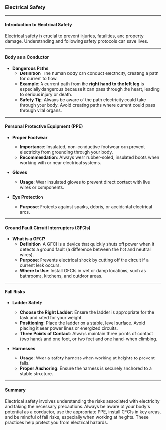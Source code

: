 ### **Electrical Safety**

---

#### **Introduction to Electrical Safety**
Electrical safety is crucial to prevent injuries, fatalities, and property damage. Understanding and following safety protocols can save lives.

---

#### **Body as a Conductor**

- **Dangerous Paths**
  - **Definition**: The human body can conduct electricity, creating a path for current to flow.
  - **Example**: A current path from the **right hand to the left leg** is especially dangerous because it can pass through the heart, leading to serious injury or death.
  - **Safety Tip**: Always be aware of the path electricity could take through your body. Avoid creating paths where current could pass through vital organs.

---

#### **Personal Protective Equipment (PPE)**

- **Proper Footwear**
  - **Importance**: Insulated, non-conductive footwear can prevent electricity from grounding through your body.
  - **Recommendation**: Always wear rubber-soled, insulated boots when working with or near electrical systems.

- **Gloves**
  - **Usage**: Wear insulated gloves to prevent direct contact with live wires or components.

- **Eye Protection**
  - **Purpose**: Protects against sparks, debris, or accidental electrical arcs.

---

#### **Ground Fault Circuit Interrupters (GFCIs)**

- **What is a GFCI?**
  - **Definition**: A GFCI is a device that quickly shuts off power when it detects a ground fault (a difference between the hot and neutral wires).
  - **Purpose**: Prevents electrical shock by cutting off the circuit if a current leak occurs.
  - **Where to Use**: Install GFCIs in wet or damp locations, such as bathrooms, kitchens, and outdoor areas.

---

#### **Fall Risks**

- **Ladder Safety**
  - **Choose the Right Ladder**: Ensure the ladder is appropriate for the task and rated for your weight.
  - **Positioning**: Place the ladder on a stable, level surface. Avoid placing it near power lines or energized circuits.
  - **Three Points of Contact**: Always maintain three points of contact (two hands and one foot, or two feet and one hand) when climbing.

- **Harnesses**
  - **Usage**: Wear a safety harness when working at heights to prevent falls.
  - **Proper Anchoring**: Ensure the harness is securely anchored to a stable structure.

---

#### **Summary**
Electrical safety involves understanding the risks associated with electricity and taking the necessary precautions. Always be aware of your body's potential as a conductor, use the appropriate PPE, install GFCIs in key areas, and be mindful of fall risks, especially when working at heights. These practices help protect you from electrical hazards.
